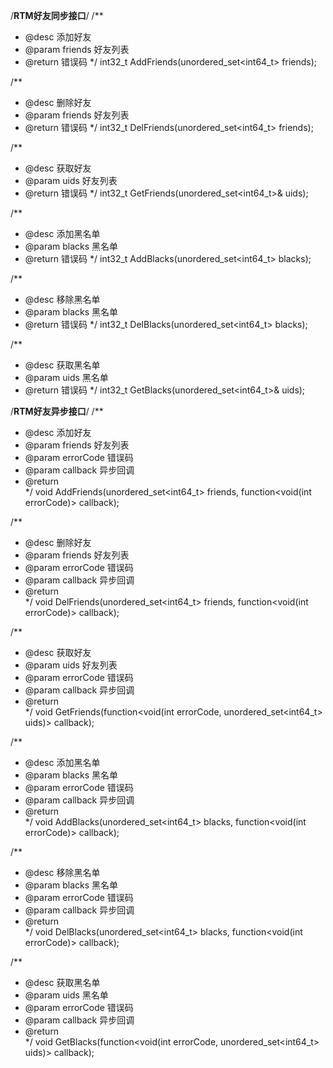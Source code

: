 /**************************************RTM好友同步接口**************************************/	
/**
* @desc		添加好友
* @param	friends			好友列表
* @return 	错误码
*/
int32_t AddFriends(unordered_set<int64_t> friends);

/**
* @desc		删除好友
* @param	friends			好友列表
* @return 	错误码
*/
int32_t DelFriends(unordered_set<int64_t> friends);

/**
* @desc		获取好友
* @param	uids			好友列表
* @return 	错误码
*/
int32_t GetFriends(unordered_set<int64_t>& uids);

/**
* @desc		添加黑名单
* @param	blacks			黑名单
* @return 	错误码
*/
int32_t AddBlacks(unordered_set<int64_t> blacks);

/**
* @desc		移除黑名单
* @param	blacks			黑名单
* @return 	错误码
*/
int32_t DelBlacks(unordered_set<int64_t> blacks);

/**
* @desc		获取黑名单
* @param	uids			黑名单
* @return 	错误码
*/
int32_t GetBlacks(unordered_set<int64_t>& uids);


/**************************************RTM好友异步接口**************************************/
/**
* @desc		添加好友
* @param	friends			好友列表
* @param	errorCode		错误码
* @param	callback		异步回调
* @return 	
*/
void AddFriends(unordered_set<int64_t> friends, function<void(int errorCode)> callback);

/**
* @desc		删除好友
* @param	friends			好友列表
* @param	errorCode		错误码
* @param	callback		异步回调
* @return 	
*/
void DelFriends(unordered_set<int64_t> friends, function<void(int errorCode)> callback);

/**
* @desc		获取好友
* @param	uids			好友列表
* @param	errorCode		错误码
* @param	callback		异步回调
* @return 	
*/
void GetFriends(function<void(int errorCode, unordered_set<int64_t> uids)> callback);

/**
* @desc		添加黑名单
* @param	blacks			黑名单
* @param	errorCode		错误码
* @param	callback		异步回调
* @return 	
*/
void AddBlacks(unordered_set<int64_t> blacks, function<void(int errorCode)> callback);

/**
* @desc		移除黑名单
* @param	blacks			黑名单
* @param	errorCode		错误码
* @param	callback		异步回调
* @return 	
*/
void DelBlacks(unordered_set<int64_t> blacks, function<void(int errorCode)> callback);

/**
* @desc		获取黑名单
* @param	uids			黑名单
* @param	errorCode		错误码
* @param	callback		异步回调
* @return 	
*/
void GetBlacks(function<void(int errorCode, unordered_set<int64_t> uids)> callback);